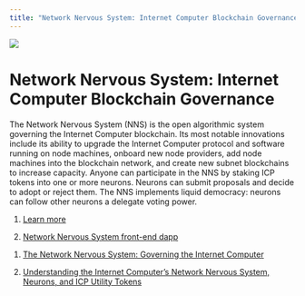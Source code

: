 ```yaml
---
title: "Network Nervous System: Internet Computer Blockchain Governance"
---
```


![](/img/how-it-works/network-nervous-system-nns.600x300.jpg)

# Network Nervous System: Internet Computer Blockchain Governance

The Network Nervous System (NNS) is the open algorithmic system governing the Internet Computer blockchain. Its most notable innovations include its ability to upgrade the Internet Computer protocol and software running on node machines, onboard new node providers, add node machines into the blockchain network, and create new subnet blockchains to increase capacity. Anyone can participate in the NNS by staking ICP tokens into one or more neurons. Neurons can submit proposals and decide to adopt or reject them. The NNS implements liquid democracy: neurons can follow other neurons a delegate voting power. 


1. [Learn more](/how-it-works/network-nervous-system-nns/)

1. [Network Nervous System front-end dapp](https://nns.ic0.app/)

<!-- [NNS GitHub Repo](https://github.com/dfinity/ic/tree/master/rs/nns) -->

<!-- [NNS front-end dapp open source](https://github.com/dfinity/nns-dapp) -->

1. [The Network Nervous System: Governing the Internet Computer](https://medium.com/dfinity/the-network-nervous-system-governing-the-internet-computer-1d176605d66a)

1. [Understanding the Internet Computer’s Network Nervous System, Neurons, and ICP Utility Tokens](https://medium.com/dfinity/understanding-the-internet-computers-network-nervous-system-neurons-and-icp-utility-tokens-730dab65cae8)

<!-- [Getting Started on the Internet Computer’s Network Nervous System dapp & Wallet](https://medium.com/dfinity/getting-started-on-the-internet-computers-network-nervous-system-app-wallet-61ecf111ea11)

[Community Led Governance of the Internet Computer](https://medium.com/dfinity/the-community-led-governance-of-the-internet-computer-b863cd2975ba) -->

<!-- [Earn Substantial Voting Rewards by Staking in the Network Nervous System](https://medium.com/dfinity/earn-substantial-voting-rewards-by-staking-in-the-network-nervous-system-7eb5cf988182) -->

<!-- [NNS Staking Guide [Beta]](https://dfinity.github.io/ic-staking-documentation/) -->
